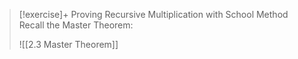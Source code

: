
> [!exercise]+ Proving Recursive Multiplication with School Method
> Recall the Master Theorem:
> 
>  ![[2.3 Master Theorem]]

